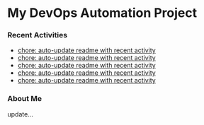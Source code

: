 # My DevOps Automation Project

### Recent Activities
<!-- activity:START -->
- [chore: auto-update readme with recent activity](https://github.com/kaigiii/mybowling-app/commit/6c17246b2a2f427480e5496c9997d1ddaea8c8f3)
- [chore: auto-update readme with recent activity](https://github.com/kaigiii/mybowling-app/commit/d35bb49305b0084f934bbc74148d61cda9e1f20b)
- [chore: auto-update readme with recent activity](https://github.com/kaigiii/mybowling-app/commit/6ba7c2e82236bbf3fcf639ee359fb149dde9771c)
- [chore: auto-update readme with recent activity](https://github.com/kaigiii/mybowling-app/commit/f19b4bf701364180daa03466b5e42b1fd28e6134)
- [chore: auto-update readme with recent activity](https://github.com/kaigiii/mybowling-app/commit/471c4e9c9913f07f2b27ce5839558c37fe2d9d0d)
<!-- activity:END -->

### About Me
<!-- MYLINKS:START -->
<!-- MYLINKS:END -->

update...
